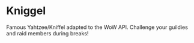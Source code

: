 # Kniggel
Famous Yahtzee/Kniffel adapted to the WoW API. Challenge your guildies and raid members during breaks!

